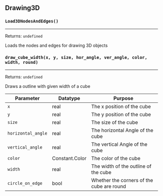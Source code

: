 ## Drawing3D

### `Load3DNodesAndEdges()`
---
 Returns: `undefined`

Loads the nodes and edges for drawing 3D objects

### `draw_cube_width(x, y, size, hor_angle, ver_angle, color, width, round)`
---
 Returns: `undefined`

Draws a outline with given width of a cube

| Parameter | Datatype  | Purpose |
|-----------|-----------|---------|
|`x` |real |The x position of the cube |
|`y` |real |The y position of the cube |
|`size` |real |The size of the cube |
|`horizontal_angle` |real |The horizontal Angle of the cube |
|`vertical_angle` |real |The vertical Angle of the cube |
|`color` |Constant.Color |The color of the cube |
|`width` |real |The width of the outline of the cube |
|`circle_on_edge` |bool |Whether the corners of the cube are round |






















































